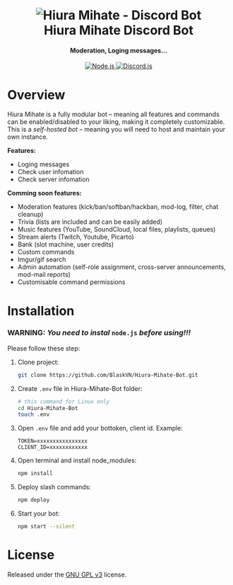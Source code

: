 <h1 align="center">
  <br>
  <a><img src="https://media.discordapp.net/attachments/1340288397591318579/1341365662525947914/bannerHiura.gif?ex=67b5bb9f&is=67b46a1f&hm=b46452488bc132bf51ffbd81200cbb21665bdbcbf69b580d255912e979daa12d&=&width=960&height=540" alt="Hiura Mihate - Discord Bot"></a>
  <br>
  Hiura Mihate Discord Bot
  <br>
</h1>

<h4 align="center">Moderation, Loging messages...</h4>

<p align="center">
  <a href="https://nodejs.org/">
    <img alt="Node.js" src="https://img.shields.io/badge/node.js-43853d?style=for-the-badge&logo=node.js&logoColor=white">
  </a>
  <a href="https://discord.js.org/">
    <img alt="Discord.js" src="https://img.shields.io/badge/discord.js-7289DA?style=for-the-badge&logo=discord&logoColor=white">
  </a>
</p>

# Overview

Hiura Mihate is a fully modular bot – meaning all features and commands can be enabled/disabled to your
liking, making it completely customizable. This is a *self-hosted bot* – meaning you will need
to host and maintain your own instance.

**Features:**
- Loging messages
- Check user infomation
- Check server infomation

**Comming soon features:**
- Moderation features (kick/ban/softban/hackban, mod-log, filter, chat cleanup)
- Trivia (lists are included and can be easily added)
- Music features (YouTube, SoundCloud, local files, playlists, queues) 
- Stream alerts (Twitch, Youtube, Picarto)
- Bank (slot machine, user credits)
- Custom commands
- Imgur/gif search
- Admin automation (self-role assignment, cross-server announcements, mod-mail reports)
- Customisable command permissions

# Installation

### **WARNING**: *You need to instal* `node.js` *before using!!!*
Please follow these step:
1. Clone project:
    ```bash
    git clone https://github.com/BlaskVN/Hiura-Mihate-Bot.git
    ```
2. Create `.env` file in Hiura-Mihate-Bot folder:
    ```bash
    # this command for Linux only
    cd Hiura-Mihate-Bot
    touch .env
    ```
3. Open `.env` file and add your bottoken, client id. Example:
    ```
    TOKEN=xxxxxxxxxxxxxxxx
    CLIENT_ID=xxxxxxxxxxxx
    ```
4. Open terminal and install node_modules:
    ```bash
    npm install
    ```
5. Deploy slash commands:
    ```bash
    npm deploy
    ```
6. Start your bot:
    ```bash
    npm start --silent
    ```

# License

Released under the [GNU GPL v3](https://www.gnu.org/licenses/gpl-3.0.en.html) license.